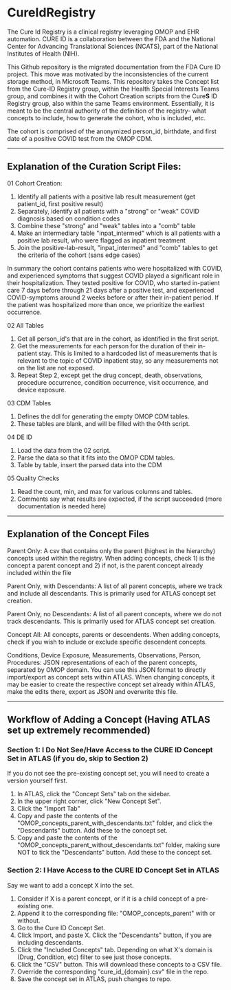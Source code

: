 # CureIdRegistry

The Cure Id Registry is a clinical registry leveraging OMOP and EHR automation.  CURE ID is a collaboration between the FDA and the National Center for Advancing Translational Sciences (NCATS), part of the National Institutes of Health (NIH).

This Github repository is the migrated documentation from the FDA Cure ID project. This move was motivated by the inconsistencies of the current storage method, in Microsoft Teams. This repository takes the Concept list from the Cure-ID Registry group, within the Health Special Interests Teams group, and combines it with the Cohort Creation scripts from the Cure**S** ID Registry group, also within the same Teams environment. Essentially, it is meant to be the central authority of the definition of the registry- what concepts to include, how to generate the cohort, who is included, etc.

The cohort is comprised of the anonymized person_id, birthdate, and first date of a positive COVID test from the OMOP CDM. 

--------------------------------------------------------------------------------------------------

## Explanation of the Curation Script Files:

01 Cohort Creation: 
1. Identify all patients with a positive lab result measurement (get patient_id, first positive result)
2. Separately, identify all patients with a "strong" or "weak" COVID diagnosis based on condition codes
3. Combine these "strong" and "weak" tables into a "comb" table
4. Make an intermediary table "inpat_intermed" which is all patients with a positive lab result, who were flagged as inpatient treatment
5. Join the positive-lab-result, "inpat_intermed" and "comb" tables to get the criteria of the cohort (sans edge cases)

In summary the cohort contains patients who were hospitalized with COVID, and experienced symptoms that suggest COVID played a significant role in their hospitalization. They tested positive for COVID,  who started in-patient care 7 days before through 21 days after a positive test, and experienced COVID-symptoms around 2 weeks before or after their in-patient period. If the patient was hospitalized more than once, we prioritize the earliest occurrence. 

02 All Tables
1. Get all person_id's that are in the cohort, as identified in the first script. 
2. Get the measurements for each person for the duration of their in-patient stay. This is limited to a hardcoded list of measurements that is relevant to the topic of COVID inpatient stay, so any measurements not on the list are not exposed. 
3. Repeat Step 2, except get the drug concept, death, observations, procedure occurrence, condition occurrence, visit occurrence, and device exposure.

03 CDM Tables

1. Defines the ddl for generating the empty OMOP CDM tables.
2. These tables are blank, and will be filled with the 04th script.

04 DE ID 
1. Load the data from the 02 script. 
2. Parse the data so that it fits into the OMOP CDM tables. 
3. Table by table, insert the parsed data into the CDM

05 Quality Checks
1. Read the count, min, and max for various columns and tables.
2. Comments say what results are expected, if the script succeeded (more documentation is needed here)

--------------------------------------------------------------------------------------------------

## Explanation of the Concept Files

Parent Only: A csv that contains only the parent (highest in the hierarchy) concepts used within the registry. When adding concepts, check 1) is the concept a parent concept and 2) if not, is the parent concept already included within the file

Parent Only, with Descendants: A list of all parent concepts, where we track and include all descendants. This is primarily used for ATLAS concept set creation.

Parent Only, no Descendants: A list of all parent concepts, where we do not track descendants. This is primarily used for ATLAS concept set creation.

Concept All: All concepts, parents or descendents. When adding concepts, check if you wish to include or exclude specific descendent concepts.

Conditions, Device Exposure, Measurements, Observations, Person, Procedures: JSON representations of each of the parent concepts, separated by OMOP domain. You can use this JSON format to directly import/export as concept sets within ATLAS. When changing concepts, it may be easier to create the respective concept set already within ATLAS, make the edits there, export as JSON and overwrite this file. 

--------------------------------------------------------------------------------------------------

## Workflow of Adding a Concept (Having ATLAS set up extremely recommended)

### Section 1: I Do Not See/Have Access to the CURE ID Concept Set in ATLAS (if you do, skip to Section 2)

If you do not see the pre-existing concept set, you will need to create a version yourself first.
1. In ATLAS, click the "Concept Sets" tab on the sidebar.
2. In the upper right corner, click "New Concept Set".
3. Click the "Import Tab"
4. Copy and paste the contents of the "OMOP_concepts_parent_with_descendants.txt" folder, and click the "Descendants" button. Add these to the concept set.
5. Copy and paste the contents of the "OMOP_concepts_parent_without_descendants.txt" folder, making sure NOT to tick the "Descendants" button. Add these to the concept set.

### Section 2: I Have Access to the CURE ID Concept Set in ATLAS

Say we want to add a concept X into the set. 

1. Consider if X is a parent concept, or if it is a child concept of a pre-existing one.
2. Append it to the corresponding file: "OMOP_concepts_parent" with or without. 
3. Go to the Cure ID Concept Set.
4. Click Import, and paste X. Click the "Descendants" button, if you are including descendants.
5. Click the "Included Concepts" tab. Depending on what X's domain is (Drug, Condition, etc) filter to see just those concepts.
6. Click the "CSV" button. This will download these concepts to a CSV file. 
7. Override the corresponding "cure_id_{domain}.csv" file in the repo.
8. Save the concept set in ATLAS, push changes to repo.
